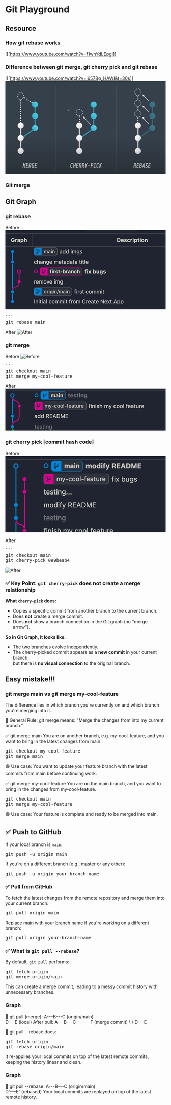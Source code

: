 # Git Playground
## Resource
### How git rebase works
![[https://www.youtube.com/watch?v=f1wnYdLEpgI]]
### Difference between git merge, git cherry pick and git rebase
![[https://www.youtube.com/watch?v=i657Bg_HAWI&t=30s]]
![Difference](./imgs/01.png)


### Git merge

## Git Graph
### git rebase
Before
![Before](./imgs/02.png)

<pre>
```
git rebase main
</pre>

After
![After](./imgs/03.png)

### git merge
Before
![Before](./imgs/04.png)

<pre>
```
git checkout main
git merge my-cool-feature
</pre>

After
![After](./imgs/05.png)

### git cherry pick [commit hash code]
Before
![Before](./imgs/06.png)

After
<pre>
```
git checkout main
git cherry-pick 0e9beab4
</pre>

![After](./imgs/07.png)

### ✅ Key Point: `git cherry-pick` does **not** create a merge relationship

**What `cherry-pick` does:**
- Copies a specific commit from another branch to the current branch.
- Does **not** create a merge commit.
- Does **not** show a branch connection in the Git graph (no "merge arrow").

**So in Git Graph, it looks like:**
- The two branches evolve independently.
- The cherry-picked commit appears as a **new commit** in your current branch,  
  but there is **no visual connection** to the original branch.


## Easy mistake!!!
### git merge main vs git merge my-cool-feature
The difference lies in which branch you're currently on and which branch you're merging into it.

🧭 General Rule:
git merge <branch-name>
means: "Merge the changes from <branch-name> into my current branch."

✅ git merge main
You are on another branch, e.g. my-cool-feature, and you want to bring in the latest changes from main.
<pre>
git checkout my-cool-feature
git merge main
</pre>
🟢 Use case: You want to update your feature branch with the latest commits from main before continuing work.

✅ git merge my-cool-feature
You are on the main branch, and you want to bring in the changes from my-cool-feature.
<pre>
git checkout main
git merge my-cool-feature
</pre>
🟢 Use case: Your feature is complete and ready to be merged into main.

## ✅ Push to GitHub

If your local branch is `main`:

<pre>
git push -u origin main
</pre>

If you're on a different branch (e.g., master or any other):
<pre>
git push -u origin your-branch-name
</pre>

### ✅ Pull from GitHub

To fetch the latest changes from the remote repository and merge them into your current branch:

<pre>
git pull origin main
</pre>

Replace main with your branch name if you're working on a different branch:
<pre>
git pull origin your-branch-name
</pre>

### ✅ What is `git pull --rebase`?

By default, `git pull` performs:

<pre>
git fetch origin
git merge origin/main
</pre>
This can create a merge commit, leading to a messy commit history with unnecessary branches.
### Graph
🧪 git pull (merge):
A---B---C (origin/main)
     \
      D---E (local)
After pull:
A---B---C-------F (merge commit)
     \       /
      D---E

🔄 git pull --rebase does:
<pre>
git fetch origin
git rebase origin/main
</pre>
It re-applies your local commits on top of the latest remote commits, keeping the history linear and clean.

### Graph
🔁 git pull --rebase:
A---B---C (origin/main)
             \
              D'---E' (rebased)
Your local commits are replayed on top of the latest remote history.